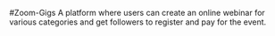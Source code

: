 #Zoom-Gigs
A platform where users can create an online webinar for various categories and get followers to register and pay for the event.

